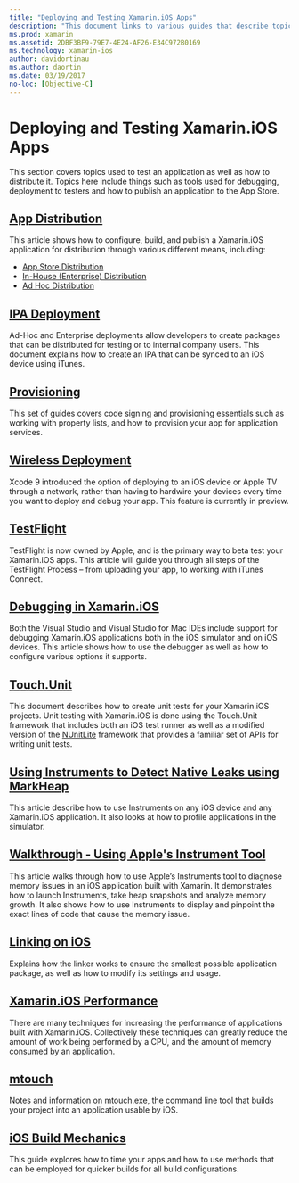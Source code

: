 ```yaml
---
title: "Deploying and Testing Xamarin.iOS Apps"
description: "This document links to various guides that describe topics related to deploying and testing a Xamarin.iOS application. For example, app distribution, .ipa files, provisioning, wireless deployment, TestFlight, and debugging."
ms.prod: xamarin
ms.assetid: 2DBF3BF9-79E7-4E24-AF26-E34C972B0169
ms.technology: xamarin-ios
author: davidortinau
ms.author: daortin
ms.date: 03/19/2017
no-loc: [Objective-C]
---
```


# Deploying and Testing Xamarin.iOS Apps

This section covers topics used to test an application as well as how to
distribute it. Topics here include things such as tools used for
debugging, deployment to testers and how to publish an application to the App
Store.

## [App Distribution](~/ios/deploy-test/app-distribution/index.md)

This article shows how to configure, build, and publish a Xamarin.iOS
application for distribution through various different means, including:

- [App Store Distribution](~/ios/deploy-test/app-distribution/app-store-distribution/index.md)
- [In-House (Enterprise) Distribution](~/ios/deploy-test/app-distribution/in-house-distribution.md)
- [Ad Hoc Distribution](~/ios/deploy-test/app-distribution/ad-hoc-distribution.md)

## [IPA Deployment](~/ios/deploy-test/app-distribution/ipa-support.md)

Ad-Hoc and Enterprise deployments allow developers to create packages that
can be distributed for testing or to internal company users. This document
explains how to create an IPA that can be synced to an iOS
device using iTunes.

## [Provisioning](provisioning/index.md)

This set of guides covers code signing and provisioning essentials such as working with property lists, and how to provision your app for application services. 

## [Wireless Deployment](wireless-deployment.md)

 Xcode 9 introduced the option of deploying to an iOS device or Apple TV through a network, rather than having to hardwire your devices every time you want to deploy and debug your app. This feature is currently in preview.

## [TestFlight](~/ios/deploy-test/testflight.md)

TestFlight is now owned by Apple, and is the primary way to beta test your Xamarin.iOS apps. This article will guide you through all steps of the TestFlight Process – from uploading your app, to working with iTunes Connect.

## [Debugging in Xamarin.iOS](~/ios/deploy-test/debugging-in-xamarin-ios.md)

Both the Visual Studio and Visual Studio for Mac IDEs include support for debugging Xamarin.iOS
applications both in the iOS simulator and on iOS devices. This article shows
how to use the debugger as well as how to configure various options it
supports.

## [Touch.Unit](~/ios/deploy-test/touch.unit.md)

This document describes how to create unit tests for your Xamarin.iOS projects.
Unit testing with Xamarin.iOS is done using the Touch.Unit framework that includes
both an iOS test runner as well as a modified version of the [NUnitLite](http://www.nunitlite.com/) framework
that provides a familiar set of APIs for writing unit tests.

## [Using Instruments to Detect Native Leaks using MarkHeap](~/ios/deploy-test/using-instruments-to-detect-native-leaks-using-markheap.md)

This article describe how to use Instruments on any iOS device
and any Xamarin.iOS application. It also looks at how to profile applications
in the simulator.

## [Walkthrough - Using Apple's Instrument Tool](~/ios/deploy-test/walkthrough-apples-instrument.md)

This article walks through how to use Apple’s Instruments tool to diagnose memory issues in an iOS application built with Xamarin. It demonstrates how to launch Instruments, take heap snapshots and analyze memory growth. It also shows how to use Instruments to display and pinpoint the exact lines of code that cause the memory issue.

## [Linking on iOS](linker.md)

Explains how the linker works to ensure the smallest possible application
package, as well as how to modify its settings and usage.

## [Xamarin.iOS Performance](performance.md)

There are many techniques for increasing the performance of applications built with Xamarin.iOS. Collectively these techniques can greatly reduce the amount of work being performed by a CPU, and the amount of memory consumed by an application.

## [mtouch](mtouch.md)

Notes and information on mtouch.exe, the command line tool that builds your
project into an application usable by iOS.

## [iOS Build Mechanics](ios-build-mechanics.md)

This guide explores how to time your apps and how to use methods that can be employed for quicker builds for all build configurations.
